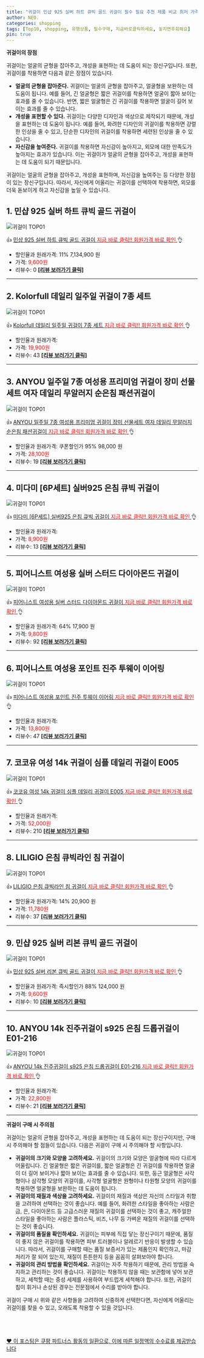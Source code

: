 ```yaml
---
title: "귀걸이 민샵 925 실버 하트 큐빅 골드 귀걸이 필수 필요 추천 제품 비교 최저 가격 비교 장점 구매 후기 구매평"
author: NEO.
categories: shopping
tags: [Top10, shopping, 유행상품, 필수구매, 지금바로클릭하세요, 놓치면후회해요]
pin: true
---
```

**귀걸이의 장점**

귀걸이는 얼굴의 균형을 잡아주고, 개성을 표현하는 데 도움이 되는 장신구입니다. 또한, 귀걸이를 착용하면 다음과 같은 장점이 있습니다.

* **얼굴의 균형을 잡아준다.** 귀걸이는 얼굴의 균형을 잡아주고, 얼굴형을 보완하는 데 도움이 됩니다. 예를 들어, 긴 얼굴형은 짧은 귀걸이를 착용하면 얼굴이 짧아 보이는 효과를 줄 수 있습니다. 반면, 짧은 얼굴형은 긴 귀걸이를 착용하면 얼굴이 길어 보이는 효과를 줄 수 있습니다.
* **개성을 표현할 수 있다.** 귀걸이는 다양한 디자인과 색상으로 제작되기 때문에, 개성을 표현하는 데 도움이 됩니다. 예를 들어, 화려한 디자인의 귀걸이를 착용하면 강렬한 인상을 줄 수 있고, 단순한 디자인의 귀걸이를 착용하면 세련된 인상을 줄 수 있습니다.
* **자신감을 높여준다.** 귀걸이를 착용하면 자신감이 높아지고, 외모에 대한 만족도가 높아지는 효과가 있습니다. 이는 귀걸이가 얼굴의 균형을 잡아주고, 개성을 표현하는 데 도움이 되기 때문입니다.

귀걸이는 얼굴의 균형을 잡아주고, 개성을 표현하며, 자신감을 높여주는 등 다양한 장점이 있는 장신구입니다. 따라서, 자신에게 어울리는 귀걸이를 선택하여 착용하면, 외모를 더욱 돋보이게 하고 자신감을 높일 수 있습니다.

   

## 1. 민샵 925 실버 하트 큐빅 골드 귀걸이

![귀걸이 TOP01](https://thumbnail9.coupangcdn.com/thumbnails/remote/490x490ex/image/vendor_inventory/d956/3b83a28c7ce0a4c4776ddcae043ca694b7fe9d18f50fed6623317034aac3.jpg)


👍 [민샵 925 실버 하트 큐빅 골드 귀걸이 <font color=red> 지금 바로 클릭!! 회원가격 바로 확인 </font> ](https://link.coupang.com/re/AFFSDP?lptag=AF3617701&subid=GithubCoopas&pageKey=7693397238&traceid=V0-153&itemId=20579312531&vendorItemId=87654470957) 👌 


- 할인율과 원래가격: 11%  7,134,900   원
- 가격: <span style='color:red'>9,600원</span>
- 리뷰수: 0  [**[리뷰 보러가기 클릭]**](https://link.coupang.com/re/AFFSDP?lptag=AF3617701&subid=GithubCoopas&pageKey=7693397238&traceid=V0-153&itemId=20579312531&vendorItemId=87654470957)

---


   

## 2. Kolorfull 데일리 일주일 귀걸이 7종 세트

![귀걸이 TOP01](https://thumbnail7.coupangcdn.com/thumbnails/remote/490x490ex/image/rs_quotation_api/kwfhodnx/e9ff618694534f0682828ea18aa1c4a8.jpg)


👍 [Kolorfull 데일리 일주일 귀걸이 7종 세트 <font color=red> 지금 바로 클릭!! 회원가격 바로 확인 </font> ](https://link.coupang.com/re/AFFSDP?lptag=AF3617701&subid=GithubCoopas&pageKey=7648788672&traceid=V0-153&itemId=20345791926&vendorItemId=87430441765) 👌 


- 할인율과 원래가격: 
- 가격: <span style='color:red'>19,900원</span>
- 리뷰수: 43  [**[리뷰 보러가기 클릭]**](https://link.coupang.com/re/AFFSDP?lptag=AF3617701&subid=GithubCoopas&pageKey=7648788672&traceid=V0-153&itemId=20345791926&vendorItemId=87430441765)

---


   

## 3. ANYOU 일주일 7종 여성용 프리미엄 귀걸이 장미 선물세트 여자 데일리 무알러지 순은침 패션귀걸이

![귀걸이 TOP01](https://thumbnail6.coupangcdn.com/thumbnails/remote/490x490ex/image/vendor_inventory/28e9/022d570c2def3d8ec031c0f12eb65f9355680b09c162081151bf675d6ec3.jpg)


👍 [ANYOU 일주일 7종 여성용 프리미엄 귀걸이 장미 선물세트 여자 데일리 무알러지 순은침 패션귀걸이 <font color=red> 지금 바로 클릭!! 회원가격 바로 확인 </font> ](https://link.coupang.com/re/AFFSDP?lptag=AF3617701&subid=GithubCoopas&pageKey=7095313991&traceid=V0-153&itemId=17693624924&vendorItemId=87247252042) 👌 


- 할인율과 원래가격: 쿠폰할인가 95%  98,000   원
- 가격: <span style='color:red'>28,100원</span>
- 리뷰수: 19  [**[리뷰 보러가기 클릭]**](https://link.coupang.com/re/AFFSDP?lptag=AF3617701&subid=GithubCoopas&pageKey=7095313991&traceid=V0-153&itemId=17693624924&vendorItemId=87247252042)

---


   

## 4. 미다미 [6P세트] 실버925 은침 큐빅 귀걸이

![귀걸이 TOP01](https://thumbnail7.coupangcdn.com/thumbnails/remote/490x490ex/image/vendor_inventory/43f1/c0441d70709600fbea35d9d4d8c92f1e3de6a064ae8e8f24ef2f394d58c5.jpg)


👍 [미다미 [6P세트] 실버925 은침 큐빅 귀걸이 <font color=red> 지금 바로 클릭!! 회원가격 바로 확인 </font> ](https://link.coupang.com/re/AFFSDP?lptag=AF3617701&subid=GithubCoopas&pageKey=7278766133&traceid=V0-153&itemId=18579034204&vendorItemId=85715746457) 👌 


- 할인율과 원래가격: 
- 가격: <span style='color:red'>8,900원</span>
- 리뷰수: 13  [**[리뷰 보러가기 클릭]**](https://link.coupang.com/re/AFFSDP?lptag=AF3617701&subid=GithubCoopas&pageKey=7278766133&traceid=V0-153&itemId=18579034204&vendorItemId=85715746457)

---


   

## 5. 피어니스트 여성용 실버 스터드 다이아몬드 귀걸이

![귀걸이 TOP01](https://thumbnail9.coupangcdn.com/thumbnails/remote/490x490ex/image/rs_quotation_api/wszvrwdf/64bdbedfb76a403eb85b083db3211121.jpg)


👍 [피어니스트 여성용 실버 스터드 다이아몬드 귀걸이 <font color=red> 지금 바로 클릭!! 회원가격 바로 확인 </font> ](https://link.coupang.com/re/AFFSDP?lptag=AF3617701&subid=GithubCoopas&pageKey=6631229186&traceid=V0-153&itemId=15117644362&vendorItemId=82339421586) 👌 


- 할인율과 원래가격: 64%  17,900   원
- 가격: <span style='color:red'>9,800원</span>
- 리뷰수: 92  [**[리뷰 보러가기 클릭]**](https://link.coupang.com/re/AFFSDP?lptag=AF3617701&subid=GithubCoopas&pageKey=6631229186&traceid=V0-153&itemId=15117644362&vendorItemId=82339421586)

---


   

## 6. 피어니스트 여성용 포인트 진주 투웨이 이어링

![귀걸이 TOP01](https://thumbnail8.coupangcdn.com/thumbnails/remote/490x490ex/image/rs_quotation_api/islpxnrq/f8ad8b901b43401ca39c550046fd91cf.jpg)


👍 [피어니스트 여성용 포인트 진주 투웨이 이어링 <font color=red> 지금 바로 클릭!! 회원가격 바로 확인 </font> ](https://link.coupang.com/re/AFFSDP?lptag=AF3617701&subid=GithubCoopas&pageKey=7055116716&traceid=V0-153&itemId=17477530824&vendorItemId=84645097369) 👌 


- 할인율과 원래가격: 
- 가격: <span style='color:red'>13,800원</span>
- 리뷰수: 47  [**[리뷰 보러가기 클릭]**](https://link.coupang.com/re/AFFSDP?lptag=AF3617701&subid=GithubCoopas&pageKey=7055116716&traceid=V0-153&itemId=17477530824&vendorItemId=84645097369)

---


   

## 7. 코코유 여성 14k 귀걸이 심플 데일리 귀걸이 E005

![귀걸이 TOP01](https://thumbnail6.coupangcdn.com/thumbnails/remote/490x490ex/image/vendor_inventory/e23b/8bc3b6c964702817d4087bf4a89c1f69745e011e97aa22ef0119f06ccd6c.png)


👍 [코코유 여성 14k 귀걸이 심플 데일리 귀걸이 E005 <font color=red> 지금 바로 클릭!! 회원가격 바로 확인 </font> ](https://link.coupang.com/re/AFFSDP?lptag=AF3617701&subid=GithubCoopas&pageKey=7484554263&traceid=V0-153&itemId=19558595518&vendorItemId=86666629874) 👌 


- 할인율과 원래가격: 
- 가격: <span style='color:red'>52,000원</span>
- 리뷰수: 210  [**[리뷰 보러가기 클릭]**](https://link.coupang.com/re/AFFSDP?lptag=AF3617701&subid=GithubCoopas&pageKey=7484554263&traceid=V0-153&itemId=19558595518&vendorItemId=86666629874)

---


   

## 8. LILIGIO 은침 큐빅라인 침 귀걸이

![귀걸이 TOP01](https://thumbnail9.coupangcdn.com/thumbnails/remote/490x490ex/image/vendor_inventory/293e/f96b736126beb714629a7e22277c3d17b32b9b11c7a7a1ff3cb1f247046c.jpg)


👍 [LILIGIO 은침 큐빅라인 침 귀걸이 <font color=red> 지금 바로 클릭!! 회원가격 바로 확인 </font> ](https://link.coupang.com/re/AFFSDP?lptag=AF3617701&subid=GithubCoopas&pageKey=7725025444&traceid=V0-153&itemId=20742726368&vendorItemId=87813115229) 👌 


- 할인율과 원래가격: 14%  20,900   원
- 가격: <span style='color:red'>11,780원</span>
- 리뷰수: 37  [**[리뷰 보러가기 클릭]**](https://link.coupang.com/re/AFFSDP?lptag=AF3617701&subid=GithubCoopas&pageKey=7725025444&traceid=V0-153&itemId=20742726368&vendorItemId=87813115229)

---


   

## 9. 민샵 925 실버 리본 큐빅 골드 귀걸이

![귀걸이 TOP01](https://thumbnail10.coupangcdn.com/thumbnails/remote/490x490ex/image/vendor_inventory/8bda/b7676463a87ecc8753851aee4c79bd8c2e74e6df3d518a3892c087d32faf.jpg)


👍 [민샵 925 실버 리본 큐빅 골드 귀걸이 <font color=red> 지금 바로 클릭!! 회원가격 바로 확인 </font> ](https://link.coupang.com/re/AFFSDP?lptag=AF3617701&subid=GithubCoopas&pageKey=7700274495&traceid=V0-153&itemId=20615121440&vendorItemId=87689450921) 👌 


- 할인율과 원래가격: 즉시할인가 88%  124,000   원
- 가격: <span style='color:red'>9,600원</span>
- 리뷰수: 10  [**[리뷰 보러가기 클릭]**](https://link.coupang.com/re/AFFSDP?lptag=AF3617701&subid=GithubCoopas&pageKey=7700274495&traceid=V0-153&itemId=20615121440&vendorItemId=87689450921)

---


   

## 10. ANYOU 14k 진주귀걸이 s925 은침 드롭귀걸이 E01-216

![귀걸이 TOP01](https://thumbnail8.coupangcdn.com/thumbnails/remote/490x490ex/image/vendor_inventory/31b1/ea9ae5859e0d3acf1170a3f07ad3245b0145fc688781e6f13861f5751ee1.jpg)


👍 [ANYOU 14k 진주귀걸이 s925 은침 드롭귀걸이 E01-216 <font color=red> 지금 바로 클릭!! 회원가격 바로 확인 </font> ](https://link.coupang.com/re/AFFSDP?lptag=AF3617701&subid=GithubCoopas&pageKey=7228189481&traceid=V0-153&itemId=18334309088&vendorItemId=87755976049) 👌 


- 할인율과 원래가격: 
- 가격: <span style='color:red'>22,800원</span>
- 리뷰수: 21  [**[리뷰 보러가기 클릭]**](https://link.coupang.com/re/AFFSDP?lptag=AF3617701&subid=GithubCoopas&pageKey=7228189481&traceid=V0-153&itemId=18334309088&vendorItemId=87755976049)

---
**귀걸이 구매 시 주의점**

귀걸이는 얼굴의 균형을 잡아주고, 개성을 표현하는 데 도움이 되는 장신구이지만, 구매 시 주의해야 할 점들이 있습니다. 다음은 귀걸이 구매 시 주의해야 할 사항입니다.

* **귀걸이의 크기와 모양을 고려하세요.** 귀걸이의 크기와 모양은 얼굴형에 따라 다르게 어울립니다. 긴 얼굴형은 짧은 귀걸이를, 짧은 얼굴형은 긴 귀걸이를 착용하면 얼굴이 더 길어 보이거나 짧아 보이는 효과를 줄 수 있습니다. 또한, 둥근 얼굴형은 사각형이나 삼각형 모양의 귀걸이를, 사각형 얼굴형은 원형이나 타원형 모양의 귀걸이를 착용하면 얼굴형을 보완하는 데 도움이 됩니다.
* **귀걸이의 재질과 색상을 고려하세요.** 귀걸이의 재질과 색상은 자신의 스타일과 취향을 고려하여 선택하는 것이 좋습니다. 예를 들어, 화려한 스타일을 좋아하는 사람은 금, 은, 다이아몬드 등 고급스러운 재질의 귀걸이를 선택하는 것이 좋고, 캐주얼한 스타일을 좋아하는 사람은 플라스틱, 비즈, 나무 등 가벼운 재질의 귀걸이를 선택하는 것이 좋습니다.
* **귀걸이의 품질을 확인하세요.** 귀걸이는 피부에 직접 닿는 장신구이기 때문에, 품질이 좋지 않은 귀걸이를 착용하면 피부 트러블이나 알레르기 반응이 발생할 수 있습니다. 따라서, 귀걸이를 구매할 때는 품질 보증서가 있는 제품인지 확인하고, 마감 처리가 잘 되어 있는지, 재질이 튼튼한지 등을 꼼꼼히 살펴보아야 합니다.
* **귀걸이의 관리 방법을 확인하세요.** 귀걸이는 자주 착용하기 때문에, 관리 방법을 숙지하고 관리하는 것이 좋습니다. 귀걸이는 착용하지 않을 때는 보관함에 넣어 보관하고, 세척할 때는 중성 세제를 사용하여 부드럽게 세척해야 합니다. 또한, 귀걸이 침이 휘거나 손상된 경우는 전문점에서 수리를 받아야 합니다.

귀걸이 구매 시 위와 같은 사항들을 고려하여 신중하게 선택한다면, 자신에게 어울리는 귀걸이를 찾을 수 있고, 오래도록 착용할 수 있을 것입니다.<br><br><br><br><br> [ ❤  이 포스팅은 쿠팡 파트너스 활동의 일환으로, 이에 따른 일정액의 수수료를 제공받습니다](https://link.coupang.com/a/bcEFyh)